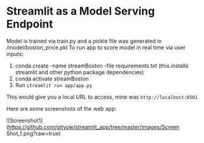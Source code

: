 # Streamlit as a Model Serving Endpoint

Model is trained via train.py and a pickle file was generated in /model/boston_price.pkl 
To run app to score model in real time via user inputs:
 1. conda create -name streamBoston -file requirements.txt (this installs streamlit and other python package dependencies)
 2. conda activate streamBoston
 2. Run `streamlit run app/app.py`
 
 This would give you a local URL to access, mine was `http://localhost:8501`

Here are some screenshots of the web app:

![Screenshot1](https://github.com/gityow/streamlit_app/tree/master/images/Screen Shot_1.png?raw=true)

